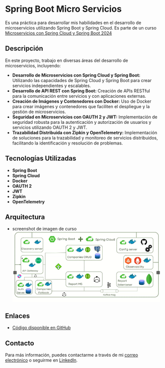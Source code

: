 # Spring Boot Micro Servicios

Es una  práctica para desarrollar  mis habilidades en el desarrollo de microservicios utilizando Spring Boot y Spring Cloud. Es parte de un curso [Microservicios con Spring Cloud y Spring Boot 2024](https://www.udemy.com/share/10ajKK3@0rRZYQH13p4KkkFdk0kKEgjnG9CxEBLwFJzOxdYzAT1OMgZ36dY3sdr0IE9XJoT8sQ==/)

## Descripción

En este proyecto, trabajo en diversas áreas del desarrollo de microservicios, incluyendo:

- **Desarrollo de Microservicios con Spring Cloud y Spring Boot:** Utilizando las capacidades de Spring Cloud y Spring Boot para crear servicios independientes y escalables.
- **Desarrollo de API REST con Spring Boot:** Creación de APIs RESTful para la comunicación entre servicios y con aplicaciones externas.
- **Creación de Imágenes y Contenedores con Docker:** Uso de Docker para crear imágenes y contenedores que faciliten el despliegue y la gestión de microservicios.
- **Seguridad en Microservicios con OAUTH 2 y JWT:** Implementación de seguridad robusta para la autenticación y autorización de usuarios y servicios utilizando OAUTH 2 y JWT.
- **Trazabilidad Distribuida con Zipkin y OpenTelemetry:** Implementación de soluciones para la trazabilidad y monitoreo de servicios distribuidos, facilitando la identificación y resolución de problemas.

## Tecnologías Utilizadas

- **Spring Boot**
- **Spring Cloud**
- **Docker**
- **OAUTH 2**
- **JWT**
- **Zipkin**
- **OpenTelemetry**

## Arquitectura
- screenshot de imagen de curso 
![Microservices](img/ms-arqui.png)

## Enlaces

- [Código disponible en GitHub](https://github.com/marco-jaram/MicroService-SpringBoot)

## Contacto

Para más información, puedes contactarme a través de mi [correo electrónico](mailto:marco.jaramillocas@gmail.com) o seguirme en [LinkedIn](https://www.linkedin.com/in/marcojaram/).


